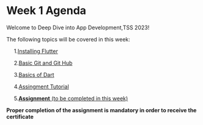 # Week 1 Agenda
Welcome to Deep Dive into App Development,TSS 2023!


The following topics will be covered in this week:


&nbsp;&nbsp;&nbsp;&nbsp; 1.[Installing Flutter](Installation.md)

&nbsp;&nbsp;&nbsp;&nbsp; 2.[Basic Git and Git Hub](Git.md)

&nbsp;&nbsp;&nbsp;&nbsp; 3.[Basics of Dart](Dart.md)

&nbsp;&nbsp;&nbsp;&nbsp; 4.[Assingment Tutorial ](Tutorial.md)

&nbsp;&nbsp;&nbsp;&nbsp; 5.[**Assignment** (to be completed in this week)](Assignment.md)


**Proper completion of the assignment is mandatory in order to receive the certificate**
